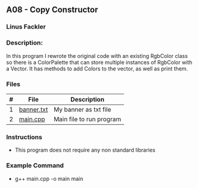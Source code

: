 ## A08 - Copy Constructor
### Linus Fackler
### Description:

In this program I rewrote the original code with an existing RgbColor
class so there is a ColorPalette that can store multiple instances
of RgbColor with a Vector. It has methods to add Colors to the vector,
as well as print them.

### Files

|   #   | File     | Description                      |
| :---: | -------- | -------------------------------- |
|   1   | <a href="https://github.com/linusfackler/2143-OOP-fackler/blob/main/Assignments/A08/banner.txt">banner.txt</a> | My banner as txt file |
|   2   | <a href="https://github.com/linusfackler/2143-OOP-fackler/blob/main/Assignments/A08/main.cpp">main.cpp</a> | Main file to run program |



### Instructions

- This program does not require any non standard libraries

### Example Command

- g++ main.cpp -o main
  main
